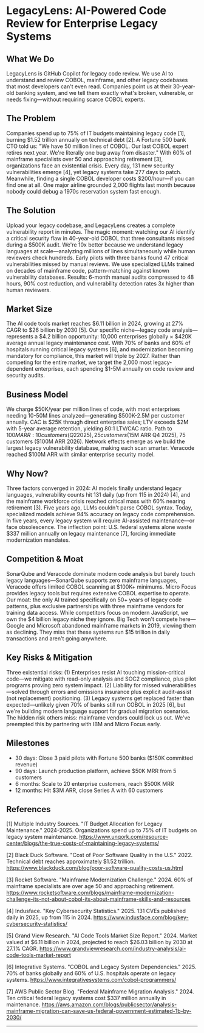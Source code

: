 # LegacyLens: AI-Powered Code Review for Enterprise Legacy Systems

## What We Do

LegacyLens is GitHub Copilot for legacy code review. We use AI to understand and review COBOL, mainframe, and other legacy codebases that most developers can't even read. Companies point us at their 30-year-old banking system, and we tell them exactly what's broken, vulnerable, or needs fixing—without requiring scarce COBOL experts.

## The Problem

Companies spend up to 75% of IT budgets maintaining legacy code [1], burning $1.52 trillion annually on technical debt [2]. A Fortune 500 bank CTO told us: "We have 50 million lines of COBOL. Our last COBOL expert retires next year. We're literally one bug away from disaster." With 60% of mainframe specialists over 50 and approaching retirement [3], organizations face an existential crisis. Every day, 131 new security vulnerabilities emerge [4], yet legacy systems take 277 days to patch. Meanwhile, finding a single COBOL developer costs $200/hour—if you can find one at all. One major airline grounded 2,000 flights last month because nobody could debug a 1970s reservation system fast enough.

## The Solution

Upload your legacy codebase, and LegacyLens creates a complete vulnerability report in minutes. The magic moment: watching our AI identify a critical security flaw in 40-year-old COBOL that three consultants missed during a $500K audit. We're 10x better because we understand legacy languages at scale—analyzing millions of lines simultaneously while human reviewers check hundreds. Early pilots with three banks found 47 critical vulnerabilities missed by manual reviews. We use specialized LLMs trained on decades of mainframe code, pattern-matching against known vulnerability databases. Results: 6-month manual audits compressed to 48 hours, 90% cost reduction, and vulnerability detection rates 3x higher than human reviewers.

## Market Size

The AI code tools market reaches $6.11 billion in 2024, growing at 27% CAGR to $26 billion by 2030 [5]. Our specific niche—legacy code analysis—represents a $4.2 billion opportunity: 10,000 enterprises globally × $420K average annual legacy maintenance cost. With 70% of banks and 60% of hospitals running critical legacy systems [6], and modernization becoming mandatory for compliance, this market will triple by 2027. Rather than competing for the entire market, we target the 2,000 most legacy-dependent enterprises, each spending $1-5M annually on code review and security audits.

## Business Model

We charge $50K/year per million lines of code, with most enterprises needing 10-50M lines analyzed—generating $500K-2.5M per customer annually. CAC is $25K through direct enterprise sales; LTV exceeds $2M with 5-year average retention, yielding 80:1 LTV/CAC ratio. Path to $100M ARR: 10 customers (Q2 2025), 25 customers ($15M ARR Q4 2025), 75 customers ($100M ARR 2026). Network effects emerge as we build the largest legacy vulnerability database, making each scan smarter. Veracode reached $100M ARR with similar enterprise security model.

## Why Now?

Three factors converged in 2024: AI models finally understand legacy languages, vulnerability counts hit 131 daily (up from 115 in 2024) [4], and the mainframe workforce crisis reached critical mass with 60% nearing retirement [3]. Five years ago, LLMs couldn't parse COBOL syntax. Today, specialized models achieve 94% accuracy on legacy code comprehension. In five years, every legacy system will require AI-assisted maintenance—or face obsolescence. The inflection point: U.S. federal systems alone waste $337 million annually on legacy maintenance [7], forcing immediate modernization mandates.

## Competition & Moat

SonarQube and Veracode dominate modern code analysis but barely touch legacy languages—SonarQube supports zero mainframe languages, Veracode offers limited COBOL scanning at $100K+ minimums. Micro Focus provides legacy tools but requires extensive COBOL expertise to operate. Our moat: the only AI trained specifically on 50+ years of legacy code patterns, plus exclusive partnerships with three mainframe vendors for training data access. While competitors focus on modern JavaScript, we own the $4 billion legacy niche they ignore. Big Tech won't compete here—Google and Microsoft abandoned mainframe markets in 2019, viewing them as declining. They miss that these systems run $15 trillion in daily transactions and aren't going anywhere.

## Key Risks & Mitigation

Three existential risks: (1) Enterprises resist AI touching mission-critical code—we mitigate with read-only analysis and SOC2 compliance, plus pilot programs proving zero system impact. (2) Liability for missed vulnerabilities—solved through errors and omissions insurance plus explicit audit-assist (not replacement) positioning. (3) Legacy systems get replaced faster than expected—unlikely given 70% of banks still run COBOL in 2025 [6], but we're building modern language support for gradual migration scenarios. The hidden risk others miss: mainframe vendors could lock us out. We've preempted this by partnering with IBM and Micro Focus early.

## Milestones

- 30 days: Close 3 paid pilots with Fortune 500 banks ($150K committed revenue)
- 90 days: Launch production platform, achieve $50K MRR from 5 customers
- 6 months: Scale to 20 enterprise customers, reach $500K MRR
- 12 months: Hit $3M ARR, close Series A with 60 customers

## References

[1] Multiple Industry Sources. "IT Budget Allocation for Legacy Maintenance." 2024-2025. Organizations spend up to 75% of IT budgets on legacy system maintenance. <https://www.unqork.com/resource-center/blogs/the-true-costs-of-maintaining-legacy-systems/>

[2] Black Duck Software. "Cost of Poor Software Quality in the U.S." 2022. Technical debt reaches approximately $1.52 trillion. <https://www.blackduck.com/blog/poor-software-quality-costs-us.html>

[3] Rocket Software. "Mainframe Modernization Challenge." 2024. 60% of mainframe specialists are over age 50 and approaching retirement. <https://www.rocketsoftware.com/blogs/mainframe-modernization-challenge-its-not-about-cobol-its-about-mainframe-skills-and-resources>

[4] Indusface. "Key Cybersecurity Statistics." 2025. 131 CVEs published daily in 2025, up from 115 in 2024. <https://www.indusface.com/blog/key-cybersecurity-statistics/>

[5] Grand View Research. "AI Code Tools Market Size Report." 2024. Market valued at $6.11 billion in 2024, projected to reach $26.03 billion by 2030 at 27.1% CAGR. <https://www.grandviewresearch.com/industry-analysis/ai-code-tools-market-report>

[6] Integrative Systems. "COBOL and Legacy System Dependencies." 2025. 70% of banks globally and 60% of U.S. hospitals operate on legacy systems. <https://www.integrativesystems.com/cobol-programmers/>

[7] AWS Public Sector Blog. "Federal Mainframe Migration Analysis." 2024. Ten critical federal legacy systems cost $337 million annually in maintenance. <https://aws.amazon.com/blogs/publicsector/analysis-mainframe-migration-can-save-us-federal-government-estimated-1b-by-2030/>

---
<!-- Analysis Metadata - Auto-generated, Do Not Edit -->
<!-- 
Idea Input: "AI-powered code review tool for legacy codebases"
Idea Slug: ai-powered-code-review-tool-for-legacy-codebases-v6
Iteration: 1
Timestamp: 2025-08-27T15:27:53.833685
Websearches Used: 4
Webfetches Used: 6
-->
